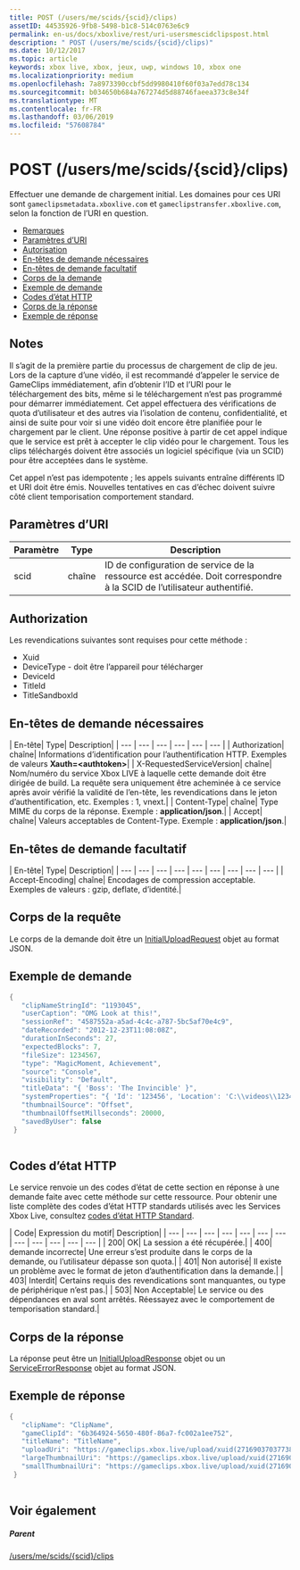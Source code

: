 ```yaml
---
title: POST (/users/me/scids/{scid}/clips)
assetID: 44535926-9fb8-5498-b1c8-514c0763e6c9
permalink: en-us/docs/xboxlive/rest/uri-usersmescidclipspost.html
description: " POST (/users/me/scids/{scid}/clips)"
ms.date: 10/12/2017
ms.topic: article
keywords: xbox live, xbox, jeux, uwp, windows 10, xbox one
ms.localizationpriority: medium
ms.openlocfilehash: 7a8973390ccbf5dd9980410f60f03a7edd78c134
ms.sourcegitcommit: b034650b684a767274d5d88746faeea373c8e34f
ms.translationtype: MT
ms.contentlocale: fr-FR
ms.lasthandoff: 03/06/2019
ms.locfileid: "57608784"
---
```

# <a name="post-usersmescidsscidclips"></a>POST (/users/me/scids/{scid}/clips)
Effectuer une demande de chargement initial. Les domaines pour ces URI sont `gameclipsmetadata.xboxlive.com` et `gameclipstransfer.xboxlive.com`, selon la fonction de l’URI en question.
 
  * [Remarques](#ID4EX)
  * [Paramètres d’URI](#ID4EFB)
  * [Autorisation](#ID4EQB)
  * [En-têtes de demande nécessaires](#ID4EKC)
  * [En-têtes de demande facultatif](#ID4ENE)
  * [Corps de la demande](#ID4ENF)
  * [Exemple de demande](#ID4E1F)
  * [Codes d’état HTTP](#ID4EDG)
  * [Corps de la réponse](#ID4EVAAC)
  * [Exemple de réponse](#ID4EFBAC)
 
<a id="ID4EX"></a>

 
## <a name="remarks"></a>Notes
 
Il s’agit de la première partie du processus de chargement de clip de jeu. Lors de la capture d’une vidéo, il est recommandé d’appeler le service de GameClips immédiatement, afin d’obtenir l’ID et l’URI pour le téléchargement des bits, même si le téléchargement n’est pas programmé pour démarrer immédiatement. Cet appel effectuera des vérifications de quota d’utilisateur et des autres via l’isolation de contenu, confidentialité, et ainsi de suite pour voir si une vidéo doit encore être planifiée pour le chargement par le client. Une réponse positive à partir de cet appel indique que le service est prêt à accepter le clip vidéo pour le chargement. Tous les clips téléchargés doivent être associés un logiciel spécifique (via un SCID) pour être acceptées dans le système.
 
Cet appel n’est pas idempotente ; les appels suivants entraîne différents ID et URI doit être émis. Nouvelles tentatives en cas d’échec doivent suivre côté client temporisation comportement standard.
  
<a id="ID4EFB"></a>

 
## <a name="uri-parameters"></a>Paramètres d’URI
 
| Paramètre| Type| Description| 
| --- | --- | --- | 
| scid| chaîne| ID de configuration de service de la ressource est accédée. Doit correspondre à la SCID de l’utilisateur authentifié.| 
  
<a id="ID4EQB"></a>

 
## <a name="authorization"></a>Authorization
 
Les revendications suivantes sont requises pour cette méthode :
 
   * Xuid
   * DeviceType - doit être l’appareil pour télécharger
   * DeviceId
   * TitleId
   * TitleSandboxId
   
<a id="ID4EKC"></a>

 
## <a name="required-request-headers"></a>En-têtes de demande nécessaires
 
| En-tête| Type| Description| 
| --- | --- | --- | --- | --- | --- | 
| Authorization| chaîne| Informations d’identification pour l’authentification HTTP. Exemples de valeurs <b>Xauth=&lt;authtoken></b>| 
| X-RequestedServiceVersion| chaîne| Nom/numéro du service Xbox LIVE à laquelle cette demande doit être dirigée de build. La requête sera uniquement être acheminée à ce service après avoir vérifié la validité de l’en-tête, les revendications dans le jeton d’authentification, etc. Exemples : 1, vnext.| 
| Content-Type| chaîne| Type MIME du corps de la réponse. Exemple : <b>application/json</b>.| 
| Accept| chaîne| Valeurs acceptables de Content-Type. Exemple : <b>application/json</b>.| 
  
<a id="ID4ENE"></a>

 
## <a name="optional-request-headers"></a>En-têtes de demande facultatif
 
| En-tête| Type| Description| 
| --- | --- | --- | --- | --- | --- | --- | --- | --- | 
| Accept-Encoding| chaîne| Encodages de compression acceptable. Exemples de valeurs : gzip, deflate, d’identité.| 
  
<a id="ID4ENF"></a>

 
## <a name="request-body"></a>Corps de la requête
 
Le corps de la demande doit être un [InitialUploadRequest](../../json/json-initialuploadrequest.md) objet au format JSON.
  
<a id="ID4E1F"></a>

 
## <a name="sample-request"></a>Exemple de demande
 

```cpp
{
   "clipNameStringId": "1193045",
   "userCaption": "OMG Look at this!",
   "sessionRef": "4587552a-a5ad-4c4c-a787-5bc5af70e4c9",
   "dateRecorded": "2012-12-23T11:08:08Z",
   "durationInSeconds": 27,
   "expectedBlocks": 7,
   "fileSize": 1234567,
   "type": "MagicMoment, Achievement",
   "source": "Console",
   "visibility": "Default",
   "titleData": "{ 'Boss': 'The Invincible' }",
   "systemProperties": "{ 'Id': '123456', 'Location': 'C:\\videos\\123456.mp4' }",
   "thumbnailSource": "Offset",
   "thumbnailOffsetMillseconds": 20000,
   "savedByUser": false
 }
      
```

  
<a id="ID4EDG"></a>

 
## <a name="http-status-codes"></a>Codes d’état HTTP
 
Le service renvoie un des codes d’état de cette section en réponse à une demande faite avec cette méthode sur cette ressource. Pour obtenir une liste complète des codes d’état HTTP standards utilisés avec les Services Xbox Live, consultez [codes d’état HTTP Standard](../../additional/httpstatuscodes.md).
 
| Code| Expression du motif| Description| 
| --- | --- | --- | --- | --- | --- | --- | --- | --- | --- | --- | --- | 
| 200| OK| La session a été récupérée.| 
| 400| demande incorrecte| Une erreur s’est produite dans le corps de la demande, ou l’utilisateur dépasse son quota.| 
| 401| Non autorisé| Il existe un problème avec le format de jeton d’authentification dans la demande.| 
| 403| Interdit| Certains requis des revendications sont manquantes, ou type de périphérique n’est pas.| 
| 503| Non Acceptable| Le service ou des dépendances en aval sont arrêtés. Réessayez avec le comportement de temporisation standard.| 
  
<a id="ID4EVAAC"></a>

 
## <a name="response-body"></a>Corps de la réponse
 
La réponse peut être un [InitialUploadResponse](../../json/json-initialuploadresponse.md) objet ou un [ServiceErrorResponse](../../json/json-serviceerrorresponse.md) objet au format JSON.
  
<a id="ID4EFBAC"></a>

 
## <a name="sample-response"></a>Exemple de réponse
 

```cpp
{
   "clipName": "ClipName",
   "gameClipId": "6b364924-5650-480f-86a7-fc002a1ee752",  
   "titleName": "TitleName",
   "uploadUri": "https://gameclips.xbox.live/upload/xuid(2716903703773872)/6b364924-5650-480f-86a7-fc002a1ee752/container",
   "largeThumbnailUri": "https://gameclips.xbox.live/upload/xuid(2716903703773872)/6b364924-5650-480f-86a7-fc002a1ee752/container/thumbnails/large",
   "smallThumbnailUri": "https://gameclips.xbox.live/upload/xuid(2716903703773872)/6b364924-5650-480f-86a7-fc002a1ee752/container/thumbnails/small"
 }
         
```

  
<a id="ID4EOBAC"></a>

 
## <a name="see-also"></a>Voir également
 
<a id="ID4EQBAC"></a>

 
##### <a name="parent"></a>Parent 

[/users/me/scids/{scid}/clips](uri-usersmescidclips.md)

   